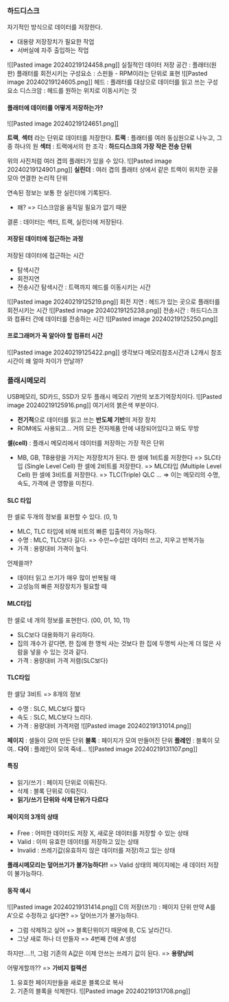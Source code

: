 

### 하드디스크
자기적인 방식으로 데이터를 저장한다.
- 대용량 저장장치가 필요한 작업
- 서버실에 자주 출입하는 작업

![[Pasted image 20240219124458.png]]
실질적인 데이터 저장 공간 : 플래터(원판)
플래터를 회전시키는 구성요소 : 스핀들 - RPM이라는 단위로 표현
![[Pasted image 20240219124605.png]]
헤드 : 플래터를 대상으로 데이터를 읽고 쓰는 구성요소
디스크암 : 헤드를 원하는 위치로 이동시키는 것

#### 플래터에 데이터를 어떻게 저장하는가?
![[Pasted image 20240219124651.png]]

**트랙**, **섹터** 라는 단위로 데이터를 저장한다.
**트랙** : 플래터를 여러 동심원으로 나누고, 그 중 하나의 원
**섹터** : 트랙에서의 한 조각 : **하드디스크의 가장 작은 전송 단위**

위의 사진처럼 여러 겹의 플래터가 있을 수 있다.
![[Pasted image 20240219124901.png]]
**실린더** : 여러 겹의 플래터 상에서 같은 트랙이 위치한 곳을 모아 연결한 논리적 단위

연속된 정보는 보통 한 실린더에 기록된다.
- 왜? => 디스크암을 움직일 필요가 없기 때문

결론 : 데이터는 섹터, 트랙, 실린더에 저장된다.

#### 저장된 데이터에 접근하는 과정

저장된 데이터에 접근하는 시간
- 탐색시간
- 회전지연
- 전송시간
탐색시간 : 트랙까지 헤드를 이동시키는 시간

![[Pasted image 20240219125219.png]]
회전 지연 : 헤드가 있는 곳으로 플래터를 회전시키는 시간
![[Pasted image 20240219125238.png]]
전송시간 : 하드디스크와 컴퓨터 간에 데이터를 전송하는 시간
![[Pasted image 20240219125250.png]]

#### 프로그래머가 꼭 알아야 할 컴퓨터 시간
![[Pasted image 20240219125422.png]]
생각보다 메모리참조시간과 L2캐시 참조시간이 왜 얼마 차이가 안날까?


### 플래시메모리
USB메모리, SD카드, SSD가 모두 플래시 메모리 기반의 보조기억장치이다.
![[Pasted image 20240219125916.png]]
여기서의 붉은색 부분이다.

- **전기적**으로 데이터를 읽고 쓰는 **반도체 기반**의 저장 장치
- ROM에도 사용되고... 거의 모든 전자제품 안에 내장되어있다고 봐도 무방

**셀(cell)** : 플래시 메모리에서 데이터를 저장하는 가장 작은 단위
- MB, GB, TB용량을 가지는 저장장치가 된다.
한 셀에 1비트를 저장한다 => SLC타입 (Single Level Cell)
한 셀에 2비트를 저장한다. => MLC타입 (Multiple Level Cell)
한 셀에 3비트를 저장한다. => TLC(Triple)
QLC ...
=> 이는 메모리의 수명, 속도, 가격에 큰 영향을 미친다.

#### SLC 타입
한 셀로 두개의 정보를 표현할 수 있다. (0, 1)
- MLC, TLC 타입에 비해 비트의 빠른 입출력이 가능하다.
- 수명 : MLC, TLC보다 길다. => 수만~수십만 데이터 쓰고, 지우고 반복가능
- 가격 : 용량대비 가격이 높다.

언제쓸까?
- 데이터 읽고 쓰기가 매우 많이 반복될 때
- 고성능의 빠른 저장장치가 필요할 때

#### MLC타입
한 셀로 네 개의 정보를 표현한다. (00, 01, 10, 11)
- SLC보다 대용화하기 유리하다.
- 집의 개수가 같다면, 한 집에 한 명씩 사는 것보다 한 집에 두명씩 사는게 더 많은 사람을 넣을 수 있는 것과 같다.
- 가격 : 용량대비 가격 저렴(SLC보다)

#### TLC타입
한 셀당 3비트 => 8개의 정보
- 수명 : SLC, MLC보다 짧다
- 속도 : SLC, MLC보다 느리다.
- 가격 : 용량대비 가격저렴
![[Pasted image 20240219131014.png]]

**페이지** : 셀들이 모여 만든 단위
**블록** : 페이지가 모여 만들어진 단위
**플레인** : 블록이 모여..
**다이** : 플레인이 모여 죽네...
![[Pasted image 20240219131107.png]]
#### 특징
- 읽기/쓰기 : 페이지 단위로 이뤄진다.
- 삭제 : 블록 단위로 이뤄진다.
- **읽기/쓰기 단위와 삭제 단위가 다르다**

#### 페이지의 3개의 상태
- Free : 어떠한 데이터도 저장 X, 새로운 데이터를 저장할 수 있는 상태
- Valid : 이미 유효한 데이터를 저장하고 있는 상태
- Invalid : 쓰레기값(유효하지 않은 데이터를 저장)하고 있는 상태

**플래시메모리는 덮어쓰기가 불가능하다!!**
 => Valid 상태의 페이지에는 새 데이터 저장이 불가능하다.
#### 동작 예시
![[Pasted image 20240219131414.png]]
C의 저장(쓰기) : 페이지 단위
만약 A를 A'으로 수정하고 싶다면? => 덮어쓰기가 불가능하다.
- 그럼 삭제하고 싶어 => 블록단위이기 때문에 B, C도 날라간다.
- 그냥 새로 하나 더 만들자 => 4번째 칸에 A'생성

하지만....!!, 그럼 기존의 A값은 이제 안쓰는 쓰레기 값이 된다. => **용량낭비**

어떻게할까??
=> **가비지 컬렉션**
1. 유효한 페이지만들을 새로운 블록으로 복사
2. 기존의 블록을 삭제한다.
![[Pasted image 20240219131708.png]]

